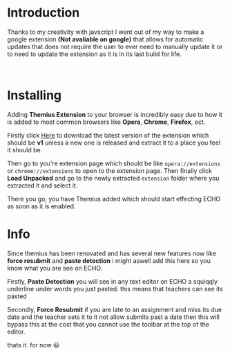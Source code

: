 # Introduction
Thanks to my creativity with javscript I went out of my way to make a google extension **(Not avaliable on google)** that allows for automatic updates that does not require the user to ever need to manually update it or to need to update the extension as it is in its last build for life.

<br>

# Installing
Adding **Themius Extension** to your browser is incredibly easy due to how it is added to most common browsers like **Opera**, **Chrome**, **Firefox**, ect. 

Firstly click <a href="https://github.com/johnymcreed/Themius/raw/Default/extension.zip" download>Here</a> to download the latest version of the extension which should be **v1** unless a new one is released and extract it to a place you feel it should be.

Then go to you're extension page which should be like `opera://extensions` or `chrome://extensions` to open to the extension page. Then finally click **Load Unpacked** and go to the newly extracted `extension` folder where you extracted it and select it. 

There you go, you have Themius added which should start effecting ECHO as soon as it is enabled.

# Info
Since themius has been renovated and has several new features now like <b>force resubmit</b> and <b>paste detection</b> i might aswell add this here so you know what
you are see on ECHO.

Firstly, <b>Paste Detection</b> you will see in any text editor on ECHO a squiqqly underline under words you just pasted. this means that teachers can see its pasted

Secondly, <b>Force Resubmit</b> if you are late to an assignment and miss its due date and the teacher sets it to it not allow submits past a date then this will bypass this at the cost that you cannot use the toolbar at the top of the editor.

thats it. for now 😃
